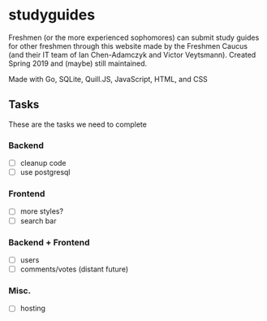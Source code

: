 # studyguides
Freshmen (or the more experienced sophomores) can submit study guides for other freshmen through this website made by the Freshmen Caucus (and their IT team of Ian Chen-Adamczyk and Victor Veytsmann). Created Spring 2019 and (maybe) still maintained.

Made with Go, SQLite, Quill.JS, JavaScript, HTML, and CSS

## Tasks
These are the tasks we need to complete

### Backend
* [ ] cleanup code
* [ ] use postgresql

### Frontend
* [ ] more styles?
* [ ] search bar

### Backend + Frontend
* [ ] users
* [ ] comments/votes (distant future)

### Misc.
* [ ] hosting
